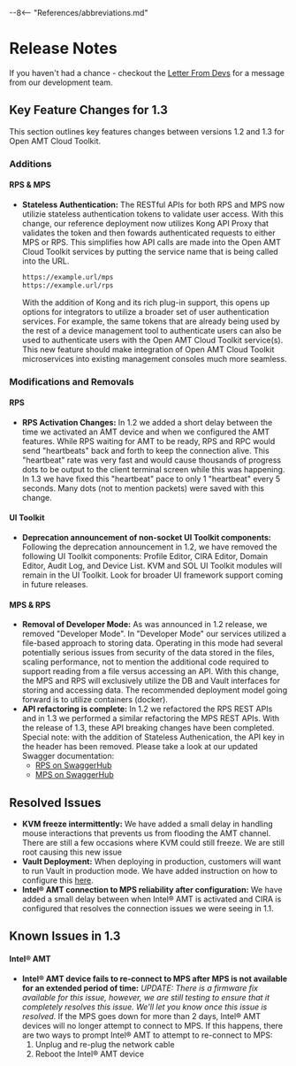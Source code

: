 --8<-- "References/abbreviations.md"
# Release Notes

If you haven't had a chance - checkout the [Letter From Devs](./letter.md) for a message from our development team.
## Key Feature Changes for 1.3
This section outlines key features changes between versions 1.2 and 1.3 for Open AMT Cloud Toolkit. 

### Additions
#### RPS & MPS
- **Stateless Authentication:** The RESTful APIs for both RPS and MPS now utilizie stateless authentication tokens to validate user access.  With this change, our reference deployment now utilizes Kong API Proxy that validates the token and then fowards authenticated requests to either MPS or RPS.  This simplifies how API calls are made into the Open AMT Cloud Toolkit services by putting the service name that is being called into the URL.  

    ```html
    https://example.url/mps
    https://example.url/rps
    ```
    
    With the addition of Kong and its rich plug-in support, this opens up options for integrators to utilize a broader set of user authentication services.  For example, the same tokens that are already being used by the rest of a device management tool to authenticate users can also be used to authenticate users with the Open AMT Cloud Toolkit service(s).  This new feature should make integration of Open AMT Cloud Toolkit microservices into existing management consoles much more seamless.

### Modifications and Removals
#### RPS
- **RPS Activation Changes:** In 1.2 we added a short delay between the time we activated an AMT device and when we configured the AMT features.  While RPS waiting for AMT to be ready, RPS and RPC would send "heartbeats" back and forth to keep the connection alive.  This "heartbeat" rate was very fast and would cause thousands of progress dots to be output to the client terminal screen while this was happening.  In 1.3 we have fixed this "heartbeat" pace to only 1 "heartbeat" every 5 seconds.  Many dots (not to mention packets) were saved with this change.
#### UI Toolkit
- **Deprecation announcement of non-socket UI Toolkit components:** Following the deprecation announcement in 1.2, we have removed the following UI Toolkit components: Profile Editor, CIRA Editor, Domain Editor, Audit Log, and Device List.  KVM and SOL UI Toolkit modules will remain in the UI Toolkit.  Look for broader UI framework support coming in future releases.
#### MPS & RPS
- **Removal of Developer Mode:** As was announced in 1.2 release, we removed "Developer Mode".  In "Developer Mode" our services utilized a file-based approach to storing data.  Operating in this mode had several potentially serious issues from security of the data stored in the files, scaling performance, not to mention the additional code required to support reading from a file versus accessing an API.  With this change, the MPS and RPS will exclusively utilize the DB and Vault interfaces for storing and accessing data.  The recommended deployment model going forward is to utilize containers (docker).
- **API refactoring is complete:** In 1.2 we refactored the RPS REST APIs and in 1.3 we performed a similar refactoring the MPS REST APIs.  With the release of 1.3, these API breaking changes have been completed.  Special note: with the addition of Stateless Authenication, the API key in the header has been removed.  Please take a look at our updated Swagger documentation: 
    * [RPS on SwaggerHub](https://app.swaggerhub.com/apis-docs/rbheopenamt/rps/1.3.0#/)
    * [MPS on SwaggerHub](https://app.swaggerhub.com/apis-docs/rbheopenamt/mps/1.3.0#/)



## Resolved Issues
- **KVM freeze intermittently:** We have added a small delay in handling mouse interactions that prevents us from flooding the AMT channel.  There are still a few occasions where KVM could still freeze.  We are still root causing this new issue
- **Vault Deployment:** When deploying in production, customers will want to run Vault in production mode.  We have added instruction on how to configure this [here](https://open-amt-cloud-toolkit.github.io/docs/1.2/Docker/dockerLocal_prodVault/).
- **Intel&reg; AMT connection to MPS reliability after configuration:**  We have added a small delay between when Intel&reg; AMT is activated and CIRA is configured that resolves the connection issues we were seeing in 1.1.

## Known Issues in 1.3
#### Intel&reg; AMT
- **Intel&reg; AMT device fails to re-connect to MPS after MPS is not available for an extended period of time:** *UPDATE: There is a firmware fix available for this issue, however, we are still testing to ensure that it completely resolves this issue.  We'll let you know once this issue is resolved.*  If the MPS goes down for more than 2 days, Intel&reg; AMT devices will no longer attempt to connect to MPS. If this happens, there are two ways to prompt Intel&reg; AMT to attempt to re-connect to MPS:
    1.	Unplug and re-plug the network cable
    2.	Reboot the Intel&reg; AMT device